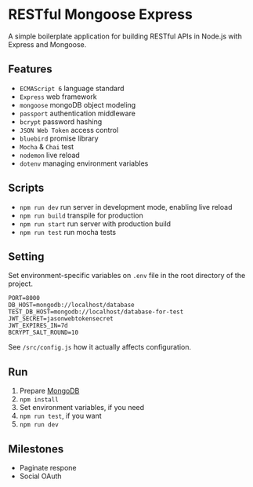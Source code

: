 # RESTful Mongoose Express

A simple boilerplate application for building RESTful APIs in Node.js with Express and Mongoose.

## Features

- `ECMAScript 6` language standard
- `Express` web framework
- `mongoose` mongoDB object modeling
- `passport` authentication middleware
- `bcrypt` password hashing
- `JSON Web Token` access control
- `bluebird` promise library
- `Mocha` & `Chai` test
- `nodemon` live reload
- `dotenv` managing environment variables

## Scripts

- `npm run dev` run server in development mode, enabling live reload
- `npm run build` transpile for production
- `npm run start` run server with production build
- `npm run test` run mocha tests

## Setting

Set environment-specific variables on `.env` file in the root directory of the project.
```
PORT=8000
DB_HOST=mongodb://localhost/database
TEST_DB_HOST=mongodb://localhost/database-for-test
JWT_SECRET=jasonwebtokensecret
JWT_EXPIRES_IN=7d
BCRYPT_SALT_ROUND=10
```
See `/src/config.js` how it actually affects configuration.

## Run

1. Prepare [MongoDB](https://www.mongodb.com/download-center)
1. `npm install`
1. Set environment variables, if you need
1. `npm run test`, if you want
1. `npm run dev`

## Milestones

- Paginate respone
- Social OAuth
